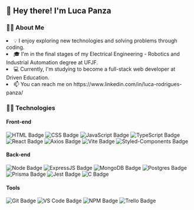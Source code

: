## 👋 **Hey there! I'm Luca Panza** 

###  🙋‍♂️ **About Me**
<li> 💡 I enjoy exploring new technologies and solving problems through coding.
<li> 🎓 I'm in the final stages of my Electrical Engineering - Robotics and Industrial Automation degree at UFJF.
<li> 💻 Currently, I'm studying to become a full-stack web developer at Driven Education.
<li> 📫 You can reach me on https://www.linkedin.com/in/luca-rodrigues-panza/
  
### 👨‍💻 **Technologies**

#### **Front-end**
![HTML Badge](https://img.shields.io/badge/HTML5-E34F26?style=for-the-badge&logo=html5&logoColor=white)
![CSS Badge](https://img.shields.io/badge/CSS3-1572B6?style=for-the-badge&logo=css3&logoColor=white)
![JavaScript Badge](https://img.shields.io/badge/JavaScript-323330?style=for-the-badge&logo=javascript&logoColor=F7DF1E)
![TypeScript Badge](https://img.shields.io/badge/typescript-%23007ACC.svg?style=for-the-badge&logo=typescript&logoColor=white)
![React Badge](https://img.shields.io/badge/React-20232A?style=for-the-badge&logo=react&logoColor=61DAFB)
![Axios Badge](https://img.shields.io/badge/Axios-5A29E4?style=for-the-badge&logo=axios&logoColor=fff)
![Vite Badge](https://img.shields.io/badge/Vite-B73BFE?style=for-the-badge&logo=vite&logoColor=FFD62E)
![Styled-Components Badge](https://img.shields.io/badge/styled--components-DB7093?style=for-the-badge&logo=styled-components&logoColor=white)

#### **Back-end**
![Node Badge](https://img.shields.io/badge/Node.js-339933?style=for-the-badge&logo=nodedotjs&logoColor=white)
![ExpressJS Badge](https://img.shields.io/badge/Express.js-000000?style=for-the-badge&logo=express&logoColor=white)
![MongoDB Badge](https://img.shields.io/badge/MongoDB-4EA94B?style=for-the-badge&logo=mongodb&logoColor=white)
![Postgres Badge](https://img.shields.io/badge/postgres-%23316192.svg?style=for-the-badge&logo=postgresql&logoColor=white)
![Prisma Badge](https://img.shields.io/badge/Prisma-3982CE?style=for-the-badge&logo=Prisma&logoColor=white)
![Jest Badge](https://img.shields.io/badge/-jest-%23C21325?style=for-the-badge&logo=jest&logoColor=white)
![C Badge](https://img.shields.io/badge/C-00599C?style=for-the-badge&logo=c&logoColor=white)

#### **Tools**
![Git Badge](https://img.shields.io/badge/Git-F05032?style=for-the-badge&logo=git&logoColor=white)
![VS Code Badge](https://img.shields.io/badge/VS_Code-0078D4?style=for-the-badge&logo=visual%20studio%20code&logoColor=white)
![NPM Badge](https://img.shields.io/badge/NPM-FFF?style=for-the-badge&logo=npm)
![Trello Badge](https://img.shields.io/badge/Trello-0079BF?style=for-the-badge&logo=trello&logoColor=white)

